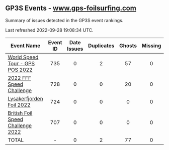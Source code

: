 ## GP3S Events - www.gps-foilsurfing.com

Summary of issues detected in the GP3S event rankings.

Last refreshed 2022-09-28 19:08:34 UTC.

| Event Name | Event ID | Date Issues | Duplicates | Ghosts | Missing | Incorrect | Actions |
| ---------- | :------: | :---------: | :--------: | :----: | :-----: | :-------: | :-----: |
| [World Speed Tour - GPS POS 2022](735.md) | 735 | 0 | 2 | 57 | 0 | 0 | 6 |
| [2022 FFF Speed Challenge](728.md) | 728 | 0 | 0 | 20 | 0 | 0 | 2 |
| [Lysakerfjorden Foil 2022](724.md) | 724 | 0 | 0 | 0 | 0 | 24 | 4 |
| [British Foil Speed Challenge 2022](707.md) | 707 | 0 | 0 | 0 | 0 | 0 | 0 |
| TOTAL | - | 0 | 2 | 77 | 0 | 24 | 12 |
